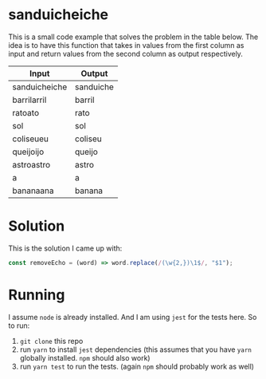 # sanduicheiche

This is a small code example that solves the problem in the table below.
The idea is to have this function that takes in values from the first column as input and return values from the second column as output respectively.

| Input         | Output    |
|---------------|-----------|
| sanduicheiche | sanduiche |
| barrilarril   | barril    |
| ratoato       | rato      |
| sol           | sol       |
| coliseueu     | coliseu   |
| queijoijo     | queijo    |
| astroastro    | astro     |
| a             | a         |
| bananaana     | banana    |

# Solution

This is the solution I came up with:

```js
const removeEcho = (word) => word.replace(/(\w{2,})\1$/, "$1");
```

# Running

I assume `node` is already installed. And I am using `jest` for the tests here. So to run:
1. `git clone` this repo
1. run `yarn` to install `jest` dependencies (this assumes that you have `yarn` globally installed. `npm` should also work)
1. run `yarn test` to run the tests. (again `npm` should probably work as well)
